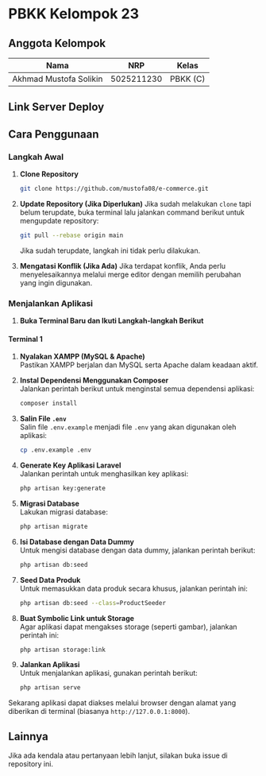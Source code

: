 # PBKK Kelompok 23

## Anggota Kelompok

| Nama                           | NRP          | Kelas      |
|---------------------------------|--------------|------------|
| Akhmad Mustofa Solikin        | 5025211230   | PBKK (C)   |

## Link Server Deploy


## Cara Penggunaan

### Langkah Awal

1. **Clone Repository**
    ```bash
    git clone https://github.com/mustofa08/e-commerce.git
    ```

2. **Update Repository (Jika Diperlukan)**
   Jika sudah melakukan `clone` tapi belum terupdate, buka terminal lalu jalankan command berikut untuk mengupdate repository:
    ```bash
    git pull --rebase origin main
    ```

   Jika sudah terupdate, langkah ini tidak perlu dilakukan.

3. **Mengatasi Konflik (Jika Ada)**
   Jika terdapat konflik, Anda perlu menyelesaikannya melalui merge editor dengan memilih perubahan yang ingin digunakan.

### Menjalankan Aplikasi

1. **Buka Terminal Baru dan Ikuti Langkah-langkah Berikut**

#### Terminal 1

1. **Nyalakan XAMPP (MySQL & Apache)**  
   Pastikan XAMPP berjalan dan MySQL serta Apache dalam keadaan aktif.

2. **Instal Dependensi Menggunakan Composer**  
   Jalankan perintah berikut untuk menginstal semua dependensi aplikasi:
    ```bash
    composer install
    ```

3. **Salin File `.env`**  
   Salin file `.env.example` menjadi file `.env` yang akan digunakan oleh aplikasi:
    ```bash
    cp .env.example .env
    ```

4. **Generate Key Aplikasi Laravel**  
   Jalankan perintah untuk menghasilkan key aplikasi:
    ```bash
    php artisan key:generate
    ```

5. **Migrasi Database**  
   Lakukan migrasi database:
    ```bash
    php artisan migrate
    ```

6. **Isi Database dengan Data Dummy**  
   Untuk mengisi database dengan data dummy, jalankan perintah berikut:
    ```bash
    php artisan db:seed
    ```

7. **Seed Data Produk**  
   Untuk memasukkan data produk secara khusus, jalankan perintah ini:
    ```bash
    php artisan db:seed --class=ProductSeeder
    ```

8. **Buat Symbolic Link untuk Storage**  
   Agar aplikasi dapat mengakses storage (seperti gambar), jalankan perintah ini:
    ```bash
    php artisan storage:link
    ```

9. **Jalankan Aplikasi**  
   Untuk menjalankan aplikasi, gunakan perintah berikut:
    ```bash
    php artisan serve
    ```

Sekarang aplikasi dapat diakses melalui browser dengan alamat yang diberikan di terminal (biasanya `http://127.0.0.1:8000`).

## Lainnya

Jika ada kendala atau pertanyaan lebih lanjut, silakan buka issue di repository ini.
